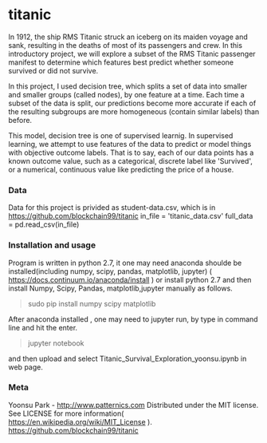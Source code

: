 # titanic
In 1912, the ship RMS Titanic struck an iceberg on its maiden voyage and sank, resulting in the deaths of most of its passengers and crew. In this introductory project, we will explore a subset of the RMS Titanic passenger manifest to determine which features best predict whether someone survived or did not survive. 

In this project, I used decision tree, which splits a set of data into smaller and smaller groups (called nodes), by one feature at a time. Each time a subset of the data is split, our predictions become more accurate if each of the resulting subgroups are more homogeneous (contain similar labels) than before.

This model, decision tree is one of supervised learnig. In supervised learning, we attempt to use features of the data to predict or model things with objective outcome labels. That is to say, each of our data points has a known outcome value, such as a categorical, discrete label like 'Survived', or a numerical, continuous value like predicting the price of a house.

### Data 
Data for this project is privided as student-data.csv, which is in https://github.com/blockchain99/titanic
in_file = 'titanic_data.csv'
full_data = pd.read_csv(in_file)

### Installation and usage

Program is written in python 2.7, it one may need anaconda shoulde be installed(including numpy, scipy, pandas, matplotlib, jupyter) ( https://docs.continuum.io/anaconda/install ) or install python 2.7 and then install Numpy, Scipy, Pandas, matplotlib,jupyter manually as follows.

> sudo pip install numpy scipy matplotlib

After anaconda installed , one may need to jupyter run, by type in command line and hit the enter. 

> jupyter notebook 

and then upload and select Titanic_Survival_Exploration_yoonsu.ipynb in web page.

### Meta

Yoonsu Park - http://www.patternics.com Distributed under the MIT license. See LICENSE for more information( https://en.wikipedia.org/wiki/MIT_License ). https://github.com/blockchain99/titanic
